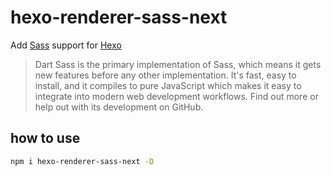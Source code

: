 # hexo-renderer-sass-next

Add [Sass](https://sass-lang.com/) support for [Hexo](https://hexo.io/)

> Dart Sass is the primary implementation of Sass, which means it gets new features before any other implementation. It's fast, easy to install, and it compiles to pure JavaScript which makes it easy to integrate into modern web development workflows. Find out more or help out with its development on GitHub.

## how to use

```bash
npm i hexo-renderer-sass-next -D
```
